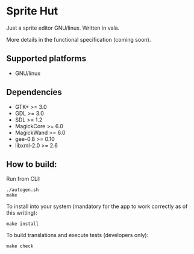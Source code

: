 Sprite Hut
==========

Just a sprite editor GNU/linux. Written in vala.

More details in the functional specification (coming soon).

Supported platforms
-------------------
* GNU/linux

Dependencies
------------
* GTK+ >= 3.0
* GDL >= 3.0
* SDL >= 1.2
* MagickCore >= 6.0
* MagickWand >= 6.0
* gee-0.8 >= 0.10
* libxml-2.0 >= 2.6

How to build:
-------------
Run from CLI:

    ./autogen.sh
    make

To install into your system (mandatory for the app to work correctly as of this writing):

    make install

To build translations and execute tests (developers only):

    make check
